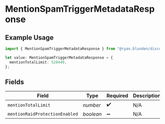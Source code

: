 # MentionSpamTriggerMetadataResponse

## Example Usage

```typescript
import { MentionSpamTriggerMetadataResponse } from "@ryan.blunden/discord-sdk/models/components";

let value: MentionSpamTriggerMetadataResponse = {
  mentionTotalLimit: 528440,
};
```

## Fields

| Field                          | Type                           | Required                       | Description                    |
| ------------------------------ | ------------------------------ | ------------------------------ | ------------------------------ |
| `mentionTotalLimit`            | *number*                       | :heavy_check_mark:             | N/A                            |
| `mentionRaidProtectionEnabled` | *boolean*                      | :heavy_minus_sign:             | N/A                            |
